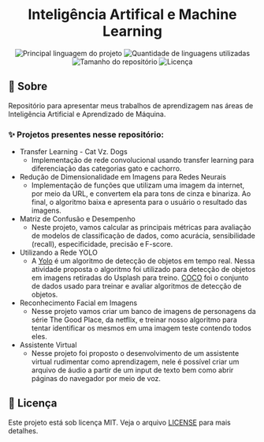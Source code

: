 <h1 align='center'>Inteligência Artifical e Machine Learning</h1>

<p align='center'>

<img alt='Principal linguagem do projeto' src='https://img.shields.io/github/languages/top/fransilva0/ia-and-machine-learning?color=56BEB8'>

<img alt='Quantidade de linguagens utilizadas' src='https://img.shields.io/github/languages/count/fransilva0/ia-and-machine-learning?color=56BEB8'>

<img alt='Tamanho do repositório' src='https://img.shields.io/github/repo-size/fransilva0/ia-and-machine-learning?color=56BEB8'>

<img alt='Licença' src='https://img.shields.io/github/license/fransilva0/ia-and-machine-learning?color=56BEB8'>

<br>

## :dart: Sobre ##

<p>Repositório para apresentar meus trabalhos de aprendizagem nas áreas de Inteligência Artificial e Aprendizado de Máquina.</p>

### :sparkles: Projetos presentes nesse repositório: ###

- Transfer Learning - Cat Vz. Dogs
   - Implementação de rede convolucional usando transfer learning para diferenciação das categorias gato e cachorro.
- Redução de Dimensionalidade em Imagens para Redes Neurais
  - Implementação de funções que utilizam uma imagem da internet, por meio da URL, e convertem ela para tons de cinza e binariza. Ao final, o algoritmo baixa e apresenta para o usuário o resultado das imagens.
- Matriz de Confusão e Desempenho
  - Neste projeto, vamos calcular as principais métricas para avaliação de modelos de classificação de dados, como acurácia, sensibilidade (recall), especificidade, precisão e F-score. 
- Utilizando a Rede YOLO
    - A [Yolo](https://colab.research.google.com/drive/1lTGZsfMaGUpBG4inDIQwIJVW476ibXk_#scrollTo=j0t221djS1Gk) é um algoritmo de detecção de objetos em tempo real. Nessa atividade proposta o algoritmo foi utilizado para detecção de objetos em imagens retiradas do Usplash para treino. [COCO](https://cocodataset.org/#home) foi o conjunto de dados usado para treinar e avaliar algoritmos de detecção de objetos.
- Reconhecimento Facial em Imagens
  - Nesse projeto vamos criar um banco de imagens de personagens da série The Good Place, da netflix, e treinar nosso algoritmo para tentar identificar os mesmos em uma imagem teste contendo todos eles.
- Assistente Virtual
  - Nesse projeto foi proposto o desenvolvimento de um assistente virtual rudimentar como aprendizagem, nele é possível criar um arquivo de áudio a partir de um input de texto bem como abrir páginas do navegador por meio de voz.

## :memo: Licença ##

Este projeto está sob licença MIT. Veja o arquivo [LICENSE](LICENSE.md) para mais detalhes.
